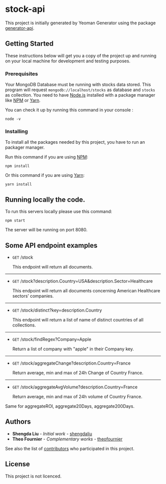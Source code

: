 # stock-api

This project is initially generated by Yeoman Generator using the package [generator-api](https://github.com/ndelvalle/generator-api).

## Getting Started

These instructions below will get you a copy of the project up and running on your local machine for development and testing purposes.

### Prerequisites

Your MongoDB Database must be running with stocks data stored.
This program will request `mongodb://localhost/stocks` as database and `stocks` as collection.
You need to have [Node.js](https://nodejs.org/en/) installed with a package manager like [NPM](https://www.npmjs.com/) or [Yarn](https://yarnpkg.com/).

You can check it up by running this command in your console :

```
node -v
```

### Installing

To install all the packages needed by this project, you have to run an packager manager.

Run this command if you are using [NPM](https://www.npmjs.com/):

```
npm install
```

Or this command if you are using [Yarn](https://yarnpkg.com/):

```
yarn install
```

## Running locally the code.

To run this servers locally please use this command:

```
npm start
```

The server will be running on port 8080.

<!-- ## Deployment -->

## Some API endpoint examples

* <code>GET</code> /stock

    This endpoint will return all documents.
***
* <code>GET</code> /stock?description.Country=USA&description.Sector=Healthcare

    This endpoint will return all documents concerning American Healthcare sectors’ companies.
***
* <code>GET</code> /stock/distinct?key=description.Country

    This endpoint will return a list of name of distinct countries of all collections.
***
* <code>GET</code> /stock/findRegex?Company=Apple

    Return a list of company with "apple" in their Company key.
***
* <code>GET</code> /stock/aggregateChange?description.Country=France

    Return average, min and max of 24h Change of Country France.
***
* <code>GET</code> /stock/aggregateAvgVolume?description.Country=France

    Return average, min and max of 24h volume of Country France.


Same for aggregateROI, aggregate20Days, aggregate200Days.

<!-- ## Contributing -->

<!-- ## Versioning -->

## Authors

* **Shengda Liu** - *Initial work* - [shengdaliu](https://github.com/shengdaliu)
* **Theo Fournier** - *Complementary works* - [theofournier](https://github.com/theofournier)

See also the list of [contributors]() who participated in this project.

## License

This project is not licenced.

<!-- ## Acknowledgments -->
